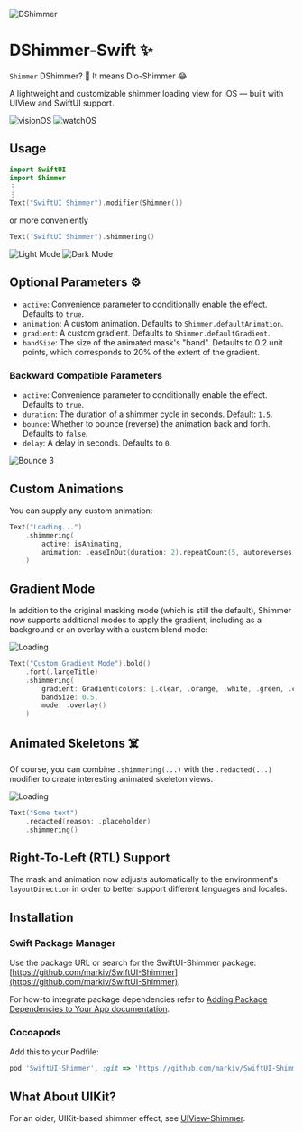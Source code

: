 ![DShimmer](https://github.com/user-attachments/assets/15fa421a-c9df-483b-87bd-3b21bdc1f68b)

# DShimmer-Swift ✨

`Shimmer` DShimmer? 🧐
 It means Dio-Shimmer 😂

A lightweight and customizable shimmer loading view for iOS — built with UIView and SwiftUI support.

![visionOS](docs/Shimmer-visionOS.gif) ![watchOS](docs/Shimmer-watchOS.gif)


## Usage

```swift
import SwiftUI
import Shimmer
⋮
⋮
Text("SwiftUI Shimmer").modifier(Shimmer())
```
or more conveniently

```swift
Text("SwiftUI Shimmer").shimmering()
```

![Light Mode](docs/light.gif)
![Dark Mode](docs/dark.gif)

## Optional Parameters ⚙️

- `active`: Convenience parameter to conditionally enable the effect. Defaults to `true`.
- `animation`: A custom animation. Defaults to `Shimmer.defaultAnimation`.
- `gradient`: A custom gradient. Defaults to `Shimmer.defaultGradient`.
- `bandSize`: The size of the animated mask's "band". Defaults to 0.2 unit points, which corresponds to 20% of the extent of the gradient.

### Backward Compatible Parameters

- `active`: Convenience parameter to conditionally enable the effect. Defaults to `true`.
- `duration`: The duration of a shimmer cycle in seconds. Default: `1.5`.
- `bounce`: Whether to bounce (reverse) the animation back and forth. Defaults to `false`.
- `delay`: A delay in seconds. Defaults to `0`.

![Bounce 3](docs/bounce3.gif)

## Custom Animations

You can supply any custom animation:

```swift
Text("Loading...")
    .shimmering(
        active: isAnimating,
        animation: .easeInOut(duration: 2).repeatCount(5, autoreverses: false).delay(1)
    )
```

## Gradient Mode

In addition to the original masking mode (which is still the default), Shimmer now supports additional modes to apply the gradient, including as a background or an overlay with a custom blend mode:

![Loading](docs/custom-gradient-mode.gif)

```swift
Text("Custom Gradient Mode").bold()
    .font(.largeTitle)
    .shimmering(
        gradient: Gradient(colors: [.clear, .orange, .white, .green, .clear]),
        bandSize: 0.5,
        mode: .overlay()
    )
```

## Animated Skeletons ☠️

Of course, you can combine `.shimmering(...)` with the `.redacted(...)` modifier to create interesting animated skeleton views.

![Loading](docs/loading.gif)

```swift
Text("Some text")
    .redacted(reason: .placeholder)
    .shimmering()
```

## Right-To-Left (RTL) Support

The mask and animation now adjusts automatically to the environment's `layoutDirection` in order to better support 
different languages and locales.  

## Installation

### Swift Package Manager
Use the package URL or search for the SwiftUI-Shimmer package: [https://github.com/markiv/SwiftUI-Shimmer](https://github.com/markiv/SwiftUI-Shimmer).

For how-to integrate package dependencies refer to [Adding Package Dependencies to Your App documentation](https://developer.apple.com/documentation/xcode/adding_package_dependencies_to_your_app).

### Cocoapods
Add this to your Podfile:

```ruby
pod 'SwiftUI-Shimmer', :git => 'https://github.com/markiv/SwiftUI-Shimmer.git'
```

## What About UIKit?

For an older, UIKit-based shimmer effect, see [UIView-Shimmer](https://github.com/markiv/UIView-Shimmer).
